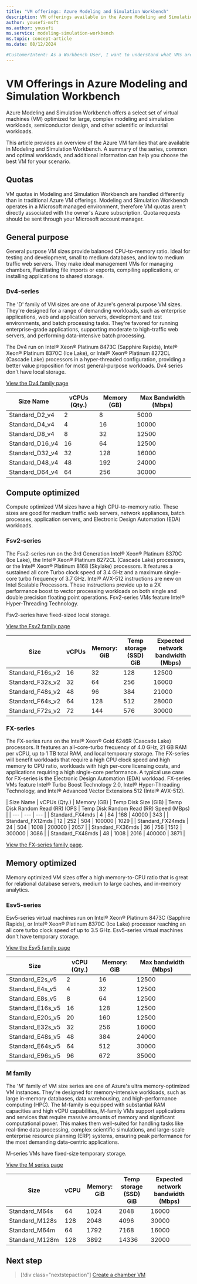 ```yaml
---
title: "VM offerings: Azure Modeling and Simulation Workbench"
description: VM offerings available in the Azure Modeling and Simulation Workbench.
author: yousefi-msft
ms.author: yousefi
ms.service: modeling-simulation-workbench
ms.topic: concept-article
ms.date: 08/12/2024

#CustomerIntent: As a Workbench User, I want to understand what VMs are offered on the Azure Modeling and Simulation Workbench so that I can pick the right VM for my needs.
---
```

# VM Offerings in Azure Modeling and Simulation Workbench

Azure Modeling and Simulation Workbench offers a select set of virtual machines (VM) optimized for large, complex modeling and simulation workloads, semiconductor design, and other scientific or industrial workloads.

This article provides an overview of the Azure VM families that are available in Modeling and Simulation Workbench. A summary of the series, common and optimal workloads, and additional information can help you choose the best VM for your scenario.

## Quotas

VM quotas in Modeling and Simulation Workbench are handled differently than in traditional Azure VM offerings. Modeling and Simulation Workbench operates in a Microsoft managed environment, therefore VM quotas aren't directly associated with the owner's Azure subscription. Quota requests should be sent through your Microsoft account manager.

## General purpose

General purpose VM sizes provide balanced CPU-to-memory ratio. Ideal for testing and development, small to medium databases, and low to medium traffic web servers. They make ideal management VMs for managing chambers, Facilitating file imports or exports, compiling applications, or installing applications to shared storage.

### Dv4-series

The 'D' family of VM sizes are one of Azure's general purpose VM sizes. They're designed for a range of demanding workloads, such as enterprise applications, web and application servers, development and test environments, and batch processing tasks. They're favored for running enterprise-grade applications, supporting moderate to high-traffic web servers, and performing data-intensive batch processing.

The Dv4 run on Intel® Xeon® Platinum 8473C (Sapphire Rapids), Intel® Xeon® Platinum 8370C (Ice Lake), or Intel® Xeon® Platinum 8272CL (Cascade Lake) processors in a hyper-threaded configuration, providing a better value proposition for most general-purpose workloads. Dv4 series don't have local storage.

[View the Dv4 family page](/azure/virtual-machines/sizes/general-purpose/dv4-series)

| Size Name       | vCPUs (Qty.) | Memory (GB) | Max Bandwidth (Mbps) |
|-----------------|--------------|-------------|----------------------|
| Standard_D2_v4  | 2            | 8           | 5000                 |
| Standard_D4_v4  | 4            | 16          | 10000                |
| Standard_D8_v4  | 8            | 32          | 12500                |
| Standard_D16_v4 | 16           | 64          | 12500                |
| Standard_D32_v4 | 32           | 128         | 16000                |
| Standard_D48_v4 | 48           | 192         | 24000                |
| Standard_D64_v4 | 64           | 256         | 30000                |

## Compute optimized

Compute optimized VM sizes have a high CPU-to-memory ratio. These sizes are good for medium traffic web servers, network appliances, batch processes, application servers, and Electronic Design Automation (EDA) workloads.

### Fsv2-series

The Fsv2-series run on the 3rd Generation Intel® Xeon® Platinum 8370C (Ice Lake), the Intel® Xeon® Platinum 8272CL (Cascade Lake) processors, or the Intel® Xeon® Platinum 8168 (Skylake) processors. It features a sustained all core Turbo clock speed of 3.4 GHz and a maximum single-core turbo frequency of 3.7 GHz. Intel® AVX-512 instructions are new on Intel Scalable Processors. These instructions provide up to a 2X performance boost to vector processing workloads on both single and double precision floating point operations. Fsv2-series VMs feature Intel® Hyper-Threading Technology.

Fsv2-series have fixed-sized local storage.

[View the Fsv2 family page](/azure/virtual-machines/sizes/compute-optimized/fsv2-series)

| Size | vCPUs | Memory: GiB | Temp storage (SSD) GiB | Expected network bandwidth (Mbps) |
|---|---|---|---|---|
| Standard_F16s_v2 | 16 | 32 | 128 | 12500 |
| Standard_F32s_v2 | 32 | 64 | 256 | 16000 |
| Standard_F48s_v2 | 48 | 96 | 384 | 21000 |
| Standard_F64s_v2 | 64 | 128 | 512 | 28000 |
| Standard_F72s_v2 | 72 | 144 | 576 | 30000 |

### FX-series

The FX-series runs on the Intel® Xeon® Gold 6246R (Cascade Lake) processors. It features an all-core-turbo frequency of 4.0 GHz, 21 GB RAM per vCPU, up to 1 TB total RAM, and local temporary storage. The FX-series will benefit workloads that require a high CPU clock speed and high memory to CPU ratio, workloads with high per-core licensing costs, and applications requiring a high single-core performance. A typical use case for FX-series is the Electronic Design Automation (EDA) workload. FX-series VMs feature Intel® Turbo Boost Technology 2.0, Intel® Hyper-Threading Technology, and Intel® Advanced Vector Extensions 512 (Intel® AVX-512).

| Size Name | vCPUs (Qty.) | Memory (GB) | Temp Disk Size (GiB) | Temp Disk Random Read (RR) IOPS | Temp Disk Random Read (RR) Speed (MBps) |
| --- | --- | --- |
| Standard_FX4mds | 4 | 84 | 168 | 40000 | 343 |
| Standard_FX12mds | 12 | 252 | 504 | 100000 | 1029 |
| Standard_FX24mds | 24 | 504 | 1008 | 200000 | 2057 |
| Standard_FX36mds | 36 | 756 | 1512 | 300000 | 3086 |
| Standard_FX48mds | 48 | 1008 | 2016 | 400000 | 3871 |

[View the FX-series family page](/azure/virtual-machines/sizes/compute-optimized/fx-series).

## Memory optimized

Memory optimized VM sizes offer a high memory-to-CPU ratio that is great for relational database servers, medium to large caches, and in-memory analytics.

### Esv5-series

Esv5-series virtual machines run on Intel® Xeon® Platinum 8473C (Sapphire Rapids), or Intel® Xeon® Platinum 8370C (Ice Lake) processor reaching an all core turbo clock speed of up to 3.5 GHz. Esv5-series virtual machines don't have temporary storage.

[View the Esv5 family page](/azure/virtual-machines/ev5-esv5-series)

| Size | vCPU (Qty.) | Memory: GiB | Max bandwidth (Mbps) |
|---|---|---|---|
| Standard_E2s_v5  | 2  | 16 | 12500 |
| Standard_E4s_v5  | 4  | 32 | 12500 |
| Standard_E8s_v5  | 8  | 64 | 12500 |
| Standard_E16s_v5 | 16 | 128 | 12500 |
| Standard_E20s_v5 | 20 | 160 | 12500 |
| Standard_E32s_v5 | 32 | 256 | 16000 |
| Standard_E48s_v5 | 48 | 384 | 24000 |
| Standard_E64s_v5 | 64 | 512 | 30000 |
| Standard_E96s_v5 | 96 | 672 | 35000 |

### M family

The 'M' family of VM size series are one of Azure's ultra memory-optimized VM instances. They're designed for memory-intensive workloads, such as large in-memory databases, data warehousing, and high-performance computing (HPC). The M-family is equipped with substantial RAM capacities and high vCPU capabilities, M-family VMs support applications and services that require massive amounts of memory and significant computational power. This makes them well-suited for handling tasks like real-time data processing, complex scientific simulations, and large-scale enterprise resource planning (ERP) systems, ensuring peak performance for the most demanding data-centric applications.

M-series VMs have fixed-size temporary storage.

[View the M series page](/azure/virtual-machines/m-series)

| Size      | vCPU | Memory: GiB | Temp storage (SSD) GiB | Expected network bandwidth (Mbps) |
|----------------|------|-------------|------------------------|-----------------------------------|
| Standard_M64s | 64  | 1024    | 2048          | 16000               |
| Standard_M128s | 128 | 2048    | 4096          | 30000               |
| Standard_M64m | 64  | 1792    | 7168          | 16000               |
| Standard_M128m | 128 | 3892    | 14336         | 32000               |

## Next step

> [!div class="nextstepaction"]
> [Create a chamber VM](./how-to-guide-chamber-vm.md)
